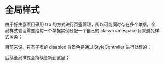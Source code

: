# 全局样式

由于好生意项目采用 tab 的方式进行页签管理，所以可能同时存在多个单据，全局样式管理需要给每一个单据实例分配一个自己的 class-namespace 用来避免样式污染；

目前来说，只有子表的 disabled 背景色是通过 StyleController 进行处理的；

后续全局样式会持续更新到这里；

